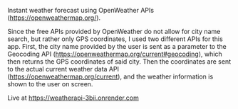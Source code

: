 Instant weather forecast using OpenWeather APIs (https://openweathermap.org/).

Since the free APIs provided by OpenWeather do not allow for city name search, but rather only GPS coordinates, I used two different APIs for this app. First, the city name provided by the user is sent as a parameter to the Geocoding API (https://openweathermap.org/current#geocoding), which then returns the GPS coordinates of said city. Then the coordinates are sent to the actual current weather data API (https://openweathermap.org/current), and the weather information is shown to the user on screen.

Live at https://weatherapi-3bii.onrender.com
